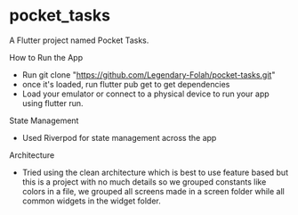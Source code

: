 # pocket_tasks

A Flutter project named Pocket Tasks.

How to Run the App
- Run git clone "https://github.com/Legendary-Folah/pocket-tasks.git"
- once it's loaded, run flutter pub get to get dependencies
- Load your emulator or connect to a physical device to run your app using flutter run.

State Management 
- Used Riverpod for state management across the app

Architecture
- Tried using the clean architecture which is best to use feature based but this is a project with no much details so we grouped constants like colors in a file, we grouped all screens made in a screen folder while all common widgets in the widget folder.